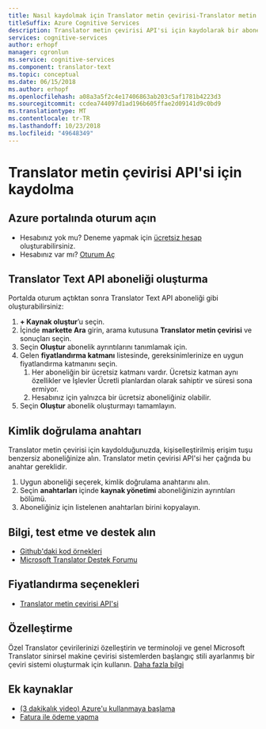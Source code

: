```yaml
---
title: Nasıl kaydolmak için Translator metin çevirisi-Translator metin çevirisi API'si
titleSuffix: Azure Cognitive Services
description: Translator metin çevirisi API'si için kaydolarak bir abonelik anahtarı öğrenin.
services: cognitive-services
author: erhopf
manager: cgronlun
ms.service: cognitive-services
ms.component: translator-text
ms.topic: conceptual
ms.date: 06/15/2018
ms.author: erhopf
ms.openlocfilehash: a08a3a5f2c4e17406863ab203c5af1781b4223d3
ms.sourcegitcommit: ccdea744097d1ad196b605ffae2d09141d9c0bd9
ms.translationtype: MT
ms.contentlocale: tr-TR
ms.lasthandoff: 10/23/2018
ms.locfileid: "49648349"
---
```

# <a name="how-to-sign-up-for-the-translator-text-api"></a>Translator metin çevirisi API'si için kaydolma

## <a name="sign-in-to-the-azure-portal"></a>Azure portalında oturum açın

- Hesabınız yok mu? Deneme yapmak için [ücretsiz hesap](https://azure.microsoft.com/free/) oluşturabilirsiniz.
- Hesabınız var mı? [Oturum Aç](https://ms.portal.azure.com/)

## <a name="create-a-subscription-to-the-translator-text-api"></a>Translator Text API aboneliği oluşturma

Portalda oturum açtıktan sonra Translator Text API aboneliği gibi oluşturabilirsiniz:

1. **+ Kaynak oluştur**’u seçin.
1. İçinde **markette Ara** girin, arama kutusuna **Translator metin çevirisi** ve sonuçları seçin.
1. Seçin **Oluştur** abonelik ayrıntılarını tanımlamak için.
1. Gelen **fiyatlandırma katmanı** listesinde, gereksinimlerinize en uygun fiyatlandırma katmanını seçin.
    1. Her aboneliğin bir ücretsiz katmanı vardır. Ücretsiz katman aynı özellikler ve İşlevler Ücretli planlardan olarak sahiptir ve süresi sona ermiyor.
    1. Hesabınız için yalnızca bir ücretsiz aboneliğiniz olabilir.
1. Seçin **Oluştur** abonelik oluşturmayı tamamlayın.

## <a name="authentication-key"></a>Kimlik doğrulama anahtarı

Translator metin çevirisi için kaydolduğunuzda, kişiselleştirilmiş erişim tuşu benzersiz aboneliğinize alın. Translator metin çevirisi API'si her çağrıda bu anahtar gereklidir.

1. Uygun aboneliği seçerek, kimlik doğrulama anahtarını alın.
1. Seçin **anahtarları** içinde **kaynak yönetimi** aboneliğinizin ayrıntıları bölümü.
1. Aboneliğiniz için listelenen anahtarları birini kopyalayın.

## <a name="learn-test-and-get-support"></a>Bilgi, test etme ve destek alın

- [Github'daki kod örnekleri](https://github.com/MicrosoftTranslator)
- [Microsoft Translator Destek Forumu](http://www.aka.ms/TranslatorForum)

## <a name="pricing-options"></a>Fiyatlandırma seçenekleri

- [Translator metin çevirisi API'si](https://azure.microsoft.com/pricing/details/cognitive-services/translator-text-api/)

## <a name="customization"></a>Özelleştirme

Özel Translator çevirilerinizi özelleştirin ve terminoloji ve genel Microsoft Translator sinirsel makine çevirisi sistemlerden başlangıç stili ayarlanmış bir çeviri sistemi oluşturmak için kullanın. [Daha fazla bilgi](customization.md)

## <a name="additional-resources"></a>Ek kaynaklar

- [(3 dakikalık video) Azure'u kullanmaya başlama](https://azure.microsoft.com/get-started/?b=16.24)
- [Fatura ile ödeme yapma](https://azure.microsoft.com/pricing/invoicing/)
